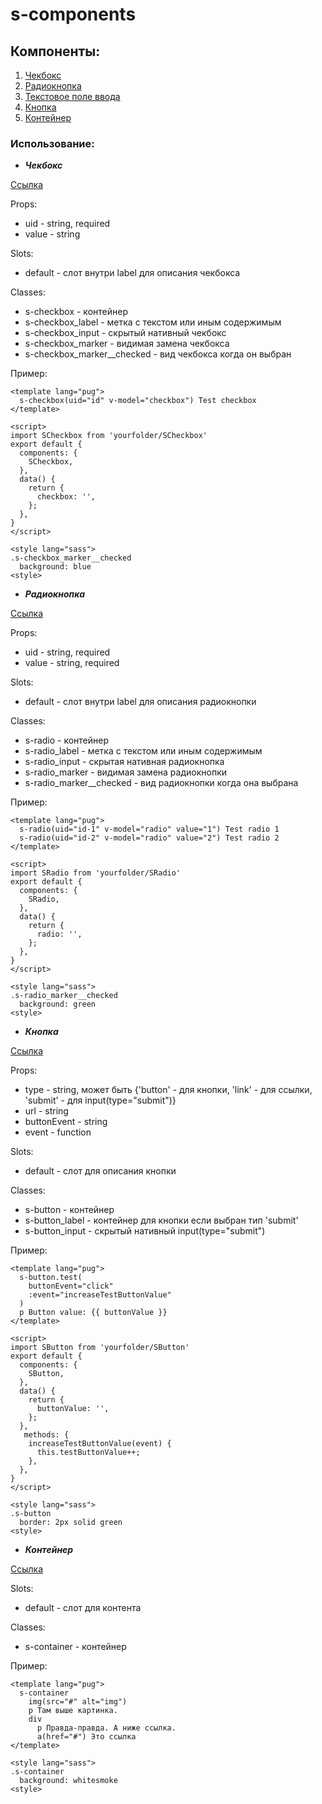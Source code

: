 # s-components

## Компоненты:
1. [Чекбокс](#checkbox)
2. [Радиокнопка](#radio)
3. [Текстовое поле ввода](#textfield)
4. [Кнопка](#button)
5. [Контейнер](#container)

### Использование:
* ***<a name="checkbox">Чекбокс</a>***

[Ссылка](./src/components/SCheckbox.vue)

Props:
- uid - string, required
- value - string
  
Slots:
- default - слот внутри label для описания чекбокса
  
Classes:
- s-checkbox - контейнер
- s-checkbox_label - метка с текстом или иным содержимым
- s-checkbox_input - скрытый нативный чекбокс
- s-checkbox_marker - видимая замена чекбокса
- s-checkbox_marker__checked - вид чекбокса когда он выбран

Пример:
```
<template lang="pug">
  s-checkbox(uid="id" v-model="checkbox") Test checkbox
</template>

<script>
import SCheckbox from 'yourfolder/SCheckbox'
export default {
  components: {
    SCheckbox,
  },
  data() {
    return {
      checkbox: '',
    };
  },
}
</script>

<style lang="sass">
.s-checkbox_marker__checked
  background: blue
<style>
```

* ***<a name="radio">Радиокнопка</a>***

[Ссылка](./src/components/SRadio.vue)

Props:
- uid - string, required
- value - string, required
  
Slots:
- default - слот внутри label для описания радиокнопки
  
Classes:
- s-radio - контейнер
- s-radio_label - метка с текстом или иным содержимым
- s-radio_input - скрытая нативная радиокнопка
- s-radio_marker - видимая замена радиокнопки
- s-radio_marker__checked - вид радиокнопки когда она выбрана

Пример:
```
<template lang="pug">
  s-radio(uid="id-1" v-model="radio" value="1") Test radio 1
  s-radio(uid="id-2" v-model="radio" value="2") Test radio 2
</template>

<script>
import SRadio from 'yourfolder/SRadio'
export default {
  components: {
    SRadio,
  },
  data() {
    return {
      radio: '',
    };
  },
}
</script>

<style lang="sass">
.s-radio_marker__checked
  background: green
<style>
```

* ***<a name="button">Кнопка</a>***

[Ссылка](./src/components/SButton.vue)

Props:
- type - string, может быть {'button' - для кнопки, 'link' - для ссылки, 'submit' - для input(type="submit")}
- url - string
- buttonEvent - string
- event - function
  
Slots:
- default - слот для описания кнопки
  
Classes:
- s-button - контейнер
- s-button_label - контейнер для кнопки если выбран тип 'submit'
- s-button_input - скрытый нативный input(type="submit")

Пример:
```
<template lang="pug">
  s-button.test(
    buttonEvent="click"
    :event="increaseTestButtonValue"
  )
  p Button value: {{ buttonValue }}
</template>

<script>
import SButton from 'yourfolder/SButton'
export default {
  components: {
    SButton,
  },
  data() {
    return {
      buttonValue: '',
    };
  },
   methods: {
    increaseTestButtonValue(event) {
      this.testButtonValue++;
    },
  },
}
</script>

<style lang="sass">
.s-button
  border: 2px solid green
<style>
```

* ***<a name="container">Контейнер</a>***

[Ссылка](./src/components/SContainer.vue)

Slots:
- default - слот для контента
  
Classes:
- s-container - контейнер

Пример:
```
<template lang="pug">
  s-container
    img(src="#" alt="img")
    p Там выше картинка.
    div
      p Правда-правда. А ниже ссылка.
      a(href="#") Это ссылка
</template>

<style lang="sass">
.s-container
  background: whitesmoke
<style>
```

